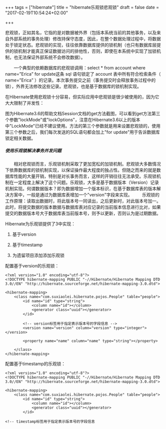 +++
tags = ["hibernate"]
title = "hibernate乐观锁悲观锁"
draft = false
date = "2017-02-19T10:54:24+02:00"

+++

悲观锁，正如其名，它指的是对数据被外界（包括本系统当前的其他事务，以及来自外部系统的事务处理）修改持保守态度，因此，在整个数据处理过程中，将数据处于锁定状态。悲观锁的实现，往往依靠数据库提供的锁机制（也只有数据库层提供的锁机制才能真正保证数据访问的排他性，否则，即使在本系统中实现了加锁机制，也无法保证外部系统不会修改数据）。

　　一个典型的依赖数据库的悲观锁调用：select * from account where name=”Erica” for update这条 sql 语句锁定了 account 表中所有符合检索条件（ name=”Erica” ）的记录。本次事务提交之前（事务提交时会释放事务过程中的锁），外界无法修改这些记录。悲观锁，也是基于数据库的锁机制实现。

在Hibernate使用悲观锁十分容易，但实际应用中悲观锁是很少被使用的，因为它大大限制了并发性：



图为Hibernate3.6的帮助文档Session文档的get方法截图，可以看到get方法第三个参数"lockMode"或"lockOptions"，注意在Hibernate3.6以上的版本中"LockMode"已经不建议使用。方法的第三个参数就是用来设置悲观锁的，使用第三个参数之后，我们每次发送的SQL语句都会加上"for update"用于告诉数据库锁定相关数据。

##### 使用乐观锁解决事务并发问题

　　相对悲观锁而言，乐观锁机制采取了更加宽松的加锁机制。悲观锁大多数情况下依靠数据库的锁机制实现，以保证操作最大程度的独占性。但随之而来的就是数据库性能的大量开销，特别是对长事务而言，这样的开销往往无法承受。乐观锁机制在一定程度上解决了这个问题。乐观锁，大多是基于数据版本（Version）记录机制实现。何谓数据版本？即为数据增加一个版本标识，在基于数据库表的版本解决方案中，一般是通过为数据库表增加一个"version"字段来实现。
　　乐观锁的工作原理：读取出数据时，将此版本号一同读出，之后更新时，对此版本号加一。此时，将提交数据的版本数据与数据库表对应记录的当前版本信息进行比对，如果提交的数据版本号大于数据库表当前版本号，则予以更新，否则认为是过期数据。

Hibernate为乐观锁提供了3中实现：

1. 基于version

2. 基于timestamp

3. 为遗留项目添加添加乐观锁 

配置基于version的乐观锁：

	<?xml version="1.0" encoding="utf-8"?>
	<!DOCTYPE hibernate-mapping PUBLIC "-//Hibernate/Hibernate Mapping DTD 3.0//EN" "http://hibernate.sourceforge.net/hibernate-mapping-3.0.dtd">
	
	<hibernate-mapping>
	    <class name="com.suxiaolei.hibernate.pojos.People" table="people">
	        <id name="id" type="string">
	            <column name="id"></column>
	            <generator class="uuid"></generator>
	        </id>
	        
	        <!-- version标签用于指定表示版本号的字段信息 -->
	        <version name="version" column="version" type="integer"></version>
	
	        <property name="name" column="name" type="string"></property>
	        
	    </class>
	</hibernate-mapping>

配置基于timestamp的乐观锁：


	<?xml version="1.0" encoding="utf-8"?>
	<!DOCTYPE hibernate-mapping PUBLIC "-//Hibernate/Hibernate Mapping DTD 3.0//EN" "http://hibernate.sourceforge.net/hibernate-mapping-3.0.dtd">
	
	<hibernate-mapping>
	    <class name="com.suxiaolei.hibernate.pojos.People" table="people">
	        <id name="id" type="string">
	            <column name="id"></column>
	            <generator class="uuid"></generator>
	        </id>
	        
	<!-- timestamp标签用于指定表示版本号的字段信息


